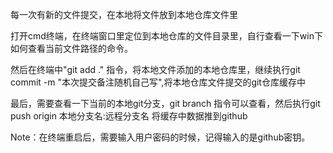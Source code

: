 每一次有新的文件提交，在本地将文件放到本地仓库文件里

打开cmd终端，在终端窗口里定位到本地仓库的文件目录里，自行查看一下win下如何查看当前文件路径的命令。

然后在终端中"git add ." 指令，将本地文件添加的本地仓库里，继续执行git commit -m "本次提交备注随机自己写",将本地仓库文件提交的git仓库缓存中

最后，需要查看一下当前的本地git分支，git branch 指令可以查看，然后执行git push origin 本地分支名:远程分支名 将缓存中数据推到github

Note：在终端重启后，需要输入用户密码的时候，记得输入的是github密钥。